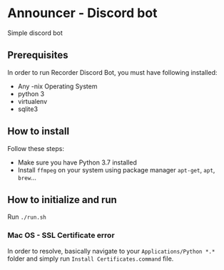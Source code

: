 # Announcer - Discord bot

Simple discord bot


## Prerequisites

In order to run Recorder Discord Bot, you must have following installed:

- Any -nix Operating System
- python 3
- virtualenv
- sqlite3


## How to install

Follow these steps:
	
- Make sure you have Python 3.7 installed
- Install `ffmpeg` on your system using package manager `apt-get`, `apt`, `brew`...


## How to initialize and run

Run `./run.sh`


### Mac OS - SSL Certificate error

In order to resolve, basically navigate to your `Applications/Python *.*` folder and simply run `Install Certificates.command` file.
